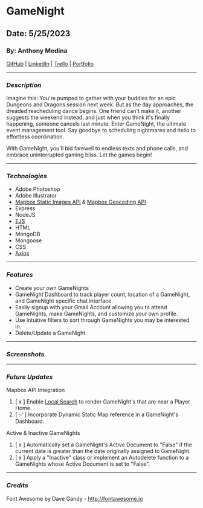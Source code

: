 # GameNight

## Date: 5/25/2023

### By: Anthony Medina

[GitHub](https://github.com/ajm24027) | [LinkedIn](https://www.linkedin.com/in/anthonyjmedina/) | [Trello](https://trello.com/b/swfYYd4Y/gamenight) | [Portfolio](https://www.anthonyjmedina.com/)

---

### **_Description_**

Imagine this: You're pumped to gather with your buddies for an epic Dungeons and Dragons session next week. But as the day approaches, the dreaded rescheduling dance begins. One friend can't make it, another suggests the weekend instead, and just when you think it's finally happening, someone cancels last minute. Enter GameNight, the ultimate event management tool. Say goodbye to scheduling nightmares and hello to effortless coordination.

With GameNight, you'll bid farewell to endless texts and phone calls, and embrace uninterrupted gaming bliss. Let the games begin!

---

### **_Technologies_**

- Adobe Photoshop
- Adobe Illustrator
- [Mapbox Static Images API](https://www.mapbox.com/static-maps) & [Mapbox Geocoding API](https://www.mapbox.com/geocoding)
- Express
- NodeJS
- [EJS](https://ejs.co/)
- HTML
- MongoDB
- Mongoose
- CSS
- [Axios](https://axios-http.com/)

---

### **_Features_**

- Create your own GameNights
- GameNight Dashboard to track player count, location of a GameNight, and GameNight specific chat interface.
- Easily signup with your Gmail Account allowing you to attend GameNights, make GameNights, and customize your own profile.
- Use intuitive filters to sort through GameNights you may be interested in.
- Delete/Update a GameNight

---

### **_Screenshots_**

---

### **_Future Updates_**

Mapbox API Integration

1. [ x ] Enable [Local Search](https://docs.mapbox.com/help/tutorials/local-search-geocoding-api/) to render GameNight's that are near a Player Home.
2. [ ✅ ] Incorporate Dynamic Static Map reference in a GameNight's Dashboard.

Active & Inactive GameNights

1. [ x ] Automatically set a GameNight's Active Document to "False" if the current date is greater than the date originally assigned to GameNight.
2. [ x ] Apply a "Inactive" class or implement an Autodelete function to a GameNights whose Active Document is set to "False".

---

### **_Credits_**

Font Awesome by Dave Gandy - http://fontawesome.io
